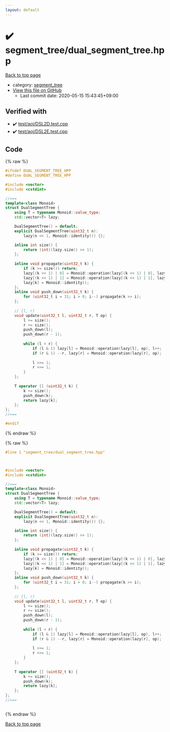 ```yaml
---
layout: default
---
```


<!-- mathjax config similar to math.stackexchange -->
<script type="text/javascript" async
  src="https://cdnjs.cloudflare.com/ajax/libs/mathjax/2.7.5/MathJax.js?config=TeX-MML-AM_CHTML">
</script>
<script type="text/x-mathjax-config">
  MathJax.Hub.Config({
    TeX: { equationNumbers: { autoNumber: "AMS" }},
    tex2jax: {
      inlineMath: [ ['$','$'] ],
      processEscapes: true
    },
    "HTML-CSS": { matchFontHeight: false },
    displayAlign: "left",
    displayIndent: "2em"
  });
</script>

<script type="text/javascript" src="https://cdnjs.cloudflare.com/ajax/libs/jquery/3.4.1/jquery.min.js"></script>
<script src="https://cdn.jsdelivr.net/npm/jquery-balloon-js@1.1.2/jquery.balloon.min.js" integrity="sha256-ZEYs9VrgAeNuPvs15E39OsyOJaIkXEEt10fzxJ20+2I=" crossorigin="anonymous"></script>
<script type="text/javascript" src="../../assets/js/copy-button.js"></script>
<link rel="stylesheet" href="../../assets/css/copy-button.css" />


# :heavy_check_mark: segment_tree/dual_segment_tree.hpp

<a href="../../index.html">Back to top page</a>

* category: <a href="../../index.html#ca810e3a5259e4bd613e780cf209098c">segment_tree</a>
* <a href="{{ site.github.repository_url }}/blob/master/segment_tree/dual_segment_tree.hpp">View this file on GitHub</a>
    - Last commit date: 2020-05-15 15:43:45+09:00




## Verified with

* :heavy_check_mark: <a href="../../verify/test/aoj/DSL2D.test.cpp.html">test/aoj/DSL2D.test.cpp</a>
* :heavy_check_mark: <a href="../../verify/test/aoj/DSL2E.test.cpp.html">test/aoj/DSL2E.test.cpp</a>


## Code

<a id="unbundled"></a>
{% raw %}
```cpp
#ifndef DUAL_SEGMENT_TREE_HPP
#define DUAL_SEGMENT_TREE_HPP

#include <vector>
#include <cstdint>

//===
template<class Monoid>
struct DualSegmentTree {
    using T = typename Monoid::value_type;
    std::vector<T> lazy;

    DualSegmentTree() = default;
    explicit DualSegmentTree(uint32_t n):
        lazy(n << 1, Monoid::identity()) {};

    inline int size() {
        return (int)(lazy.size() >> 1);
    };
    
    inline void propagate(uint32_t k) {
        if (k >= size()) return;
        lazy[(k << 1) | 0] = Monoid::operation(lazy[(k << 1) | 0], lazy[k]);
        lazy[(k << 1) | 1] = Monoid::operation(lazy[(k << 1) | 1], lazy[k]);
        lazy[k] = Monoid::identity();
    };
    inline void push_down(uint32_t k) {
        for (uint32_t i = 31; i > 0; i--) propagate(k >> i);
    };
 
    // [l, r)
    void update(uint32_t l, uint32_t r, T op) {
        l += size();
        r += size();
        push_down(l);
        push_down(r - 1);
         
        while (l < r) {
            if (l & 1) lazy[l] = Monoid::operation(lazy[l], op), l++;
            if (r & 1) --r, lazy[r] = Monoid::operation(lazy[r], op);
 
            l >>= 1;
            r >>= 1;
        }
    };
 
    T operator [] (uint32_t k) {
        k += size();
        push_down(k);
        return lazy[k];
    };
};
//===

#endif

```
{% endraw %}

<a id="bundled"></a>
{% raw %}
```cpp
#line 1 "segment_tree/dual_segment_tree.hpp"



#include <vector>
#include <cstdint>

//===
template<class Monoid>
struct DualSegmentTree {
    using T = typename Monoid::value_type;
    std::vector<T> lazy;

    DualSegmentTree() = default;
    explicit DualSegmentTree(uint32_t n):
        lazy(n << 1, Monoid::identity()) {};

    inline int size() {
        return (int)(lazy.size() >> 1);
    };
    
    inline void propagate(uint32_t k) {
        if (k >= size()) return;
        lazy[(k << 1) | 0] = Monoid::operation(lazy[(k << 1) | 0], lazy[k]);
        lazy[(k << 1) | 1] = Monoid::operation(lazy[(k << 1) | 1], lazy[k]);
        lazy[k] = Monoid::identity();
    };
    inline void push_down(uint32_t k) {
        for (uint32_t i = 31; i > 0; i--) propagate(k >> i);
    };
 
    // [l, r)
    void update(uint32_t l, uint32_t r, T op) {
        l += size();
        r += size();
        push_down(l);
        push_down(r - 1);
         
        while (l < r) {
            if (l & 1) lazy[l] = Monoid::operation(lazy[l], op), l++;
            if (r & 1) --r, lazy[r] = Monoid::operation(lazy[r], op);
 
            l >>= 1;
            r >>= 1;
        }
    };
 
    T operator [] (uint32_t k) {
        k += size();
        push_down(k);
        return lazy[k];
    };
};
//===



```
{% endraw %}

<a href="../../index.html">Back to top page</a>

